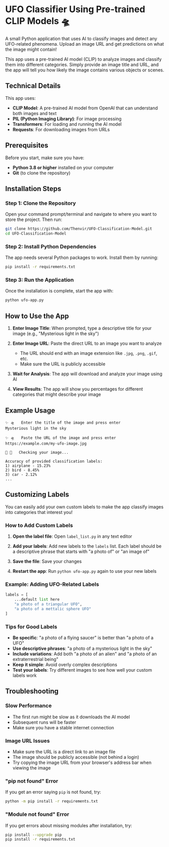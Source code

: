 # UFO Classifier Using Pre-trained CLIP Models 🛸

A small Python application that uses AI to classify images and detect any UFO-related phenomena. Upload an image URL and get predictions on what the image might contain!

This app uses a pre-trained AI model (CLIP) to analyze images and classify them into different categories. Simply provide an image title and URL, and the app will tell you how likely the image contains various objects or scenes.

## Technical Details

This app uses:

- **CLIP Model**: A pre-trained AI model from OpenAI that can understand both images and text
- **PIL (Python Imaging Library)**: For image processing
- **Transformers**: For loading and running the AI model
- **Requests**: For downloading images from URLs

## Prerequisites

Before you start, make sure you have:

- **Python 3.8 or higher** installed on your computer
- **Git** (to clone the repository)

## Installation Steps

### Step 1: Clone the Repository

Open your command prompt/terminal and navigate to where you want to store the project. Then run:

```bash
git clone https://github.com/Thenvir/UFO-Classification-Model.git
cd UFO-Classification-Model
```

### Step 2: Install Python Dependencies

The app needs several Python packages to work. Install them by running:

```bash
pip install -r requirements.txt
```

### Step 3: Run the Application

Once the installation is complete, start the app with:

```bash
python ufo-app.py
```

## How to Use the App

1. **Enter Image Title**: When prompted, type a descriptive title for your image (e.g., "Mysterious light in the sky")

2. **Enter Image URL**: Paste the direct URL to an image you want to analyze

   - The URL should end with an image extension like `.jpg`, `.png`, `.gif`, etc.
   - Make sure the URL is publicly accessible

3. **Wait for Analysis**: The app will download and analyze your image using AI

4. **View Results**: The app will show you percentages for different categories that might describe your image

## Example Usage

```
✨ 🛸   Enter the title of the image and press enter
Mysterious light in the sky

✨ 🛸   Paste the URL of the image and press enter
https://example.com/my-ufo-image.jpg

🤠 📝   Checking your image...

Accuracy of provided classification labels:
1) airplane - 15.23%
2) bird - 8.45%
3) car - 2.12%
...
```

## Customizing Labels

You can easily add your own custom labels to make the app classify images into categories that interest you!

### How to Add Custom Labels

1. **Open the label file**: Open `label_list.py` in any text editor

2. **Add your labels**: Add new labels to the `labels` list. Each label should be a descriptive phrase that starts with "a photo of" or "an image of"

3. **Save the file**: Save your changes

4. **Restart the app**: Run `python ufo-app.py` again to use your new labels

### Example: Adding UFO-Related Labels

```python
labels = [
    ...default list here
    "a photo of a triangular UFO",
    "a photo of a mettalic sphere UFO"
]
```

### Tips for Good Labels

- **Be specific**: "a photo of a flying saucer" is better than "a photo of a UFO"
- **Use descriptive phrases**: "a photo of a mysterious light in the sky"
- **Include variations**: Add both "a photo of an alien" and "a photo of an extraterrestrial being"
- **Keep it simple**: Avoid overly complex descriptions
- **Test your labels**: Try different images to see how well your custom labels work

## Troubleshooting

### Slow Performance

- The first run might be slow as it downloads the AI model
- Subsequent runs will be faster
- Make sure you have a stable internet connection

### Image URL Issues

- Make sure the URL is a direct link to an image file
- The image should be publicly accessible (not behind a login)
- Try copying the image URL from your browser's address bar when viewing the image

### "pip not found" Error

If you get an error saying `pip` is not found, try:

```bash
python -m pip install -r requirements.txt
```

### "Module not found" Error

If you get errors about missing modules after installation, try:

```bash
pip install --upgrade pip
pip install -r requirements.txt
```

